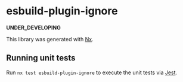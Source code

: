 # esbuild-plugin-ignore

**UNDER_DEVELOPING**

This library was generated with [Nx](https://nx.dev).

## Running unit tests

Run `nx test esbuild-plugin-ignore` to execute the unit tests via [Jest](https://jestjs.io).
